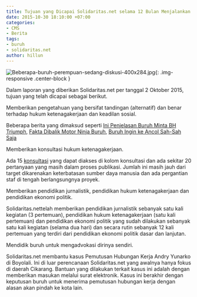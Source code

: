 ```yaml
---
title: Tujuan yang Dicapai Solidaritas.net selama 12 Bulan Menjalankan Proyek Hibah
date: 2015-10-30 18:10:00 +07:00
categories:
- CMS
- Berita
tags:
- buruh
- solidaritas.net
author: hillun
---
```


![Beberapa-buruh-perempuan-sedang-diskusi-400x284.jpg](/uploads/Beberapa-buruh-perempuan-sedang-diskusi-400x284.jpg){: .img-responsive .center-block }

Dalam laporan yang diberikan Solidaritas.net per tanggal 2 Oktober 2015, tujuan yang telah dicapai sebagai berikut.

Memberikan pengetahuan yang bersifat tandingan (alternatif) dan benar terhadap hukum ketenagakerjaan dan keadilan sosial.

Beberapa berita yang dimaksud seperti [Ini Penjelasan Buruh Minta BH Triumph](http://solidaritas.net/2015/01/ini-penjelasan-buruh-jateng-minta-bh-triumph.html), [Fakta Dibalik Motor Ninja Buruh](http://solidaritas.net/2015/01/fakta-dibalik-motor-ninja-buruh.html), [Buruh Ingin ke Ancol Sah-Sah Saja](http://solidaritas.net/2015/01/buruh-ingin-ke-ancol-sah-sah-saja.html)

Memberikan konsultasi hukum ketenagakerjaan.

Ada 15 [konsultasi](http://solidaritas.net/category/konsultasi/) yang dapat diakses di kolom konsultasi dan ada sekitar 20 pertanyaan yang masih dalam proses publikasi. Jumlah ini masih jauh dari target dikarenakan keterbatasan sumber daya manusia dan ada pergantian staf di tengah berlangsungnya proyek.

Memberikan pendidikan jurnalistik, pendidikan hukum ketenagakerjaan dan pendidikan ekonomi politik.

Solidaritas.nettelah memberikan pendidikan jurnalistik sebanyak satu kali kegiatan (3 pertemuan), pendidikan hukum ketenagakerjaan (satu kali pertemuan) dan pendidikan ekonomi politik yang sudah dilakukan sebanyak satu kali kegiatan (selama dua hari) dan secara rutin sebanyak 12 kali pertemuan yang terdiri dari pendidikan ekonomi politik dasar dan lanjutan.

Mendidik buruh untuk mengadvokasi dirinya sendiri.

Solidaritas.net membantu kasus Pemutusan Hubungan Kerja Andry Yunarko di Boyolali. Ini di luar perencanaan Solidaritas.net yang awalnya hanya fokus di daerah Cikarang. Bantuan yang dilakukan terkait kasus ini adalah dengan memberikan masukan melalui surat elektronik. Kasus ini berakhir dengan keputusan buruh untuk menerima pemutusan hubungan kerja dengan alasan akan pindah ke kota lain.